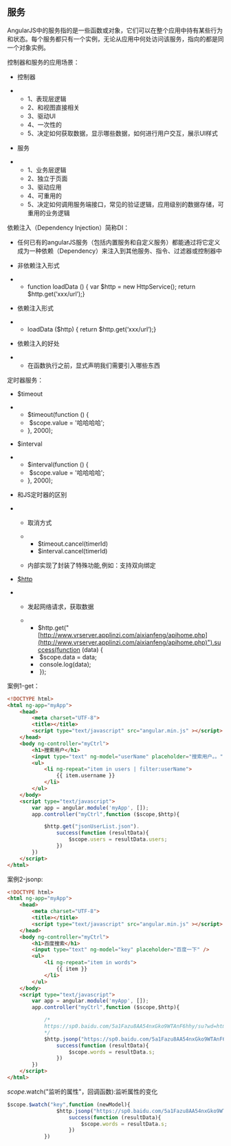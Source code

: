 ## 服务

AngularJS中的服务指的是一些函数或对象，它们可以在整个应用中持有某些行为和状态。每个服务都只有一个实例，无论从应用中何处访问该服务，指向的都是同一个对象实例。

控制器和服务的应用场景：

- 控制器

- - 1、表现层逻辑
  - 2、和视图直接相关
  - 3、驱动UI
  - 4、一次性的
  - 5、决定如何获取数据，显示哪些数据，如何进行用户交互，展示UI样式


- 服务

- - 1、业务层逻辑
  - 2、独立于页面
  - 3、驱动应用
  - 4、可重用的
  - 5、决定如何调用服务端接口，常见的验证逻辑，应用级别的数据存储，可重用的业务逻辑



依赖注入（Dependency Injection）简称DI：

- 任何已有的angularJS服务（包括内置服务和自定义服务）都能通过将它定义成为一种依赖（Dependency）来注入到其他服务、指令、过滤器或控制器中


- 非依赖注入形式

- - function loadData () {  var $http = new HttpService();  return $http.get(‘xxx/url’);}


- 依赖注入形式

- - loadData ($http) {   return $http.get(‘xxx/url’);}


- 依赖注入的好处

- - 在函数执行之前，显式声明我们需要引入哪些东西



定时器服务：

- $timeout

- - $timeout(function () {
  - ​    $scope.value = '哈哈哈哈';
  - }, 2000);


- $interval

- - $interval(function () {
  - ​    $scope.value = '哈哈哈哈';
  - }, 2000);


- 和JS定时器的区别

- - 取消方式

  - - $timeout.cancel(timerId)
    - $interval.cancel(timerId)

  - 内部实现了封装了特殊功能,例如：支持双向绑定


- [$http](http://www.angularjs.net.cn/api/105.html)

- - 发起网络请求，获取数据

  - - $http.get("[http://www.vrserver.applinzi.com/aixianfeng/apihome.php](http://www.vrserver.applinzi.com/aixianfeng/apihome.php)").success(function (data) {
    - ​                $scope.data = data;
    - ​                console.log(data);
    - ​            });




案例1-get：

```html
<!DOCTYPE html>
<html ng-app="myApp">
	<head>
		<meta charset="UTF-8">
		<title></title>
		<script type="text/javascript" src="angular.min.js" ></script>
	</head>
	<body ng-controller="myCtrl">
		<h1>搜索用户</h1>
		<input type="text" ng-model="userName" placeholder="搜索用户。。" />
		<ul>
			<li ng-repeat="item in users | filter:userName">
				{{ item.username }}
			</li>
		</ul>
	</body>
	<script type="text/javascript">
		var app = angular.module('myApp', []);
		app.controller("myCtrl",function ($scope,$http){

			$http.get("jsonUserList.json").
				success(function (resultData){
					$scope.users = resultData.users;
				})
		})
	</script>
</html>
```

案例2-jsonp:

```html
<!DOCTYPE html>
<html ng-app="myApp">
	<head>
		<meta charset="UTF-8">
		<title></title>
		<script type="text/javascript" src="angular.min.js" ></script>
	</head>
	<body ng-controller="myCtrl">
		<h1>百度搜索</h1>
		<input type="text" ng-model="key" placeholder="百度一下" />
		<ul>
			<li ng-repeat="item in words">
				{{ item }}
			</li>
		</ul>
	</body>
	<script type="text/javascript">
		var app = angular.module('myApp', []);
		app.controller("myCtrl",function ($scope,$http){

			/*
			https://sp0.baidu.com/5a1Fazu8AA54nxGko9WTAnF6hhy/su?wd=html
			*/
			$http.jsonp("https://sp0.baidu.com/5a1Fazu8AA54nxGko9WTAnF6hhy/su?wd=html&cb=JSON_CALLBACK").
				success(function (resultData){
					$scope.words = resultData.s;
				})
		})
	</script>
</html>
```

$scope.$watch("监听的属性"，回调函数):监听属性的变化

```javascript
$scope.$watch("key",function (newModel){
				$http.jsonp("https://sp0.baidu.com/5a1Fazu8AA54nxGko9WTAnF6hhy/su?wd="+newModel+"&cb=JSON_CALLBACK").
					success(function (resultData){
						$scope.words = resultData.s;
					})
			})
```
